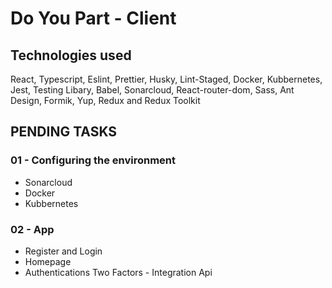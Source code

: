 # Do You Part - Client

## Technologies used

React, Typescript, Eslint, Prettier, Husky, Lint-Staged, Docker, Kubbernetes, Jest, Testing Libary, Babel, Sonarcloud, React-router-dom, Sass, Ant Design, Formik, Yup, Redux and Redux Toolkit 

## PENDING TASKS

### 01 - Configuring the environment

- Sonarcloud
- Docker
- Kubbernetes

### 02 - App

- Register and Login 
- Homepage
- Authentications Two Factors - Integration Api